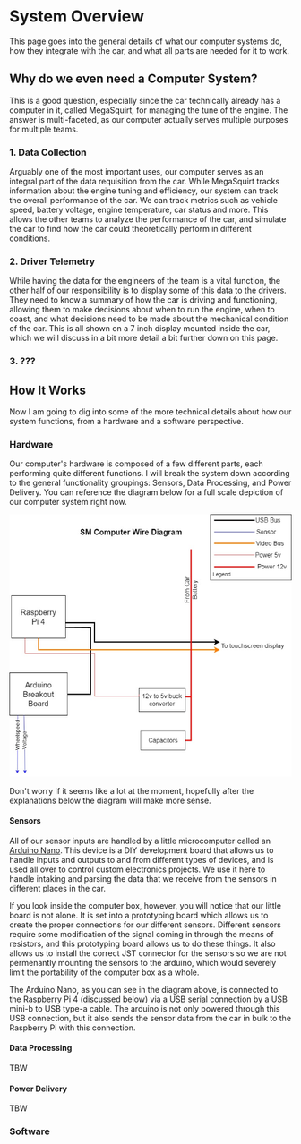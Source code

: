 # System Overview

This page goes into the general details of what our computer systems do, how they integrate with the car, and what all parts are needed for it to work.  

## Why do we even need a Computer System?
This is a good question, especially since the car technically already has a computer in it, called MegaSquirt, for managing the tune of the engine. The answer is multi-faceted, as our computer actually serves multiple purposes for multiple teams.

### 1. Data Collection
Arguably one of the most important uses, our computer serves as an integral part of the data requisition from the car. While MegaSquirt tracks information about the engine tuning and efficiency, our system can track the overall performance of the car. We can track metrics such as vehicle speed, battery voltage, engine temperature, car status and more. This allows the other teams to analyze the performance of the car, and simulate the car to find how the car could theoretically perform in different conditions.

### 2. Driver Telemetry
While having the data for the engineers of the team is a vital function, the other half of our responsibility is to display some of this data to the drivers. They need to know a summary of how the car is driving and functioning, allowing them to make decisions about when to run the engine, when to coast, and what decisions need to be made about the mechanical condition of the car. This is all shown on a 7 inch display mounted inside the car, which we will discuss in a bit more detail a bit further down on this page.

### 3. ???


## How It Works
Now I am going to dig into some of the more technical details about how our system functions, from a hardware and a software perspective.

### Hardware
Our computer's hardware is composed of a few different parts, each performing quite different functions. I will break the system down according to the general functionality groupings: Sensors, Data Processing, and Power Delivery. You can reference the diagram below for a full scale depiction of our computer system right now. 

![Computer Hardware Diagram](images/Computer-Sys-Hardware.jpg "Computer Hardware Diagram")

Don't worry if it seems like a lot at the moment, hopefully after the explanations below the diagram will make more sense.

#### Sensors
All of our sensor inputs are handled by a little microcomputer called an [Arduino Nano](https://store.arduino.cc/products/arduino-nano). This device is a DIY development board that allows us to handle inputs and outputs to and from different types of devices, and is used all over to control custom electronics projects. We use it here to handle intaking and parsing the data that we receive from the sensors in different places in the car.  

If you look inside the computer box, however, you will notice that our little board is not alone. It is set into a prototyping board which allows us to create the proper connections for our different sensors. Different sensors require some modification of the signal coming in through the means of resistors, and this prototyping board allows us to do these things. It also allows us to install the correct JST connector for the sensors so we are not permenantly mounting the sensors to the arduino, which would severely limit the portability of the computer box as a whole.  

The Arduino Nano, as you can see in the diagram above, is connected to the Raspberry Pi 4 (discussed below) via a USB serial connection by a USB mini-b to USB type-a cable. The arduino is not only powered through this USB connection, but it also sends the sensor data from the car in bulk to the Raspberry Pi with this connection.

#### Data Processing
TBW
#### Power Delivery
TBW

### Software